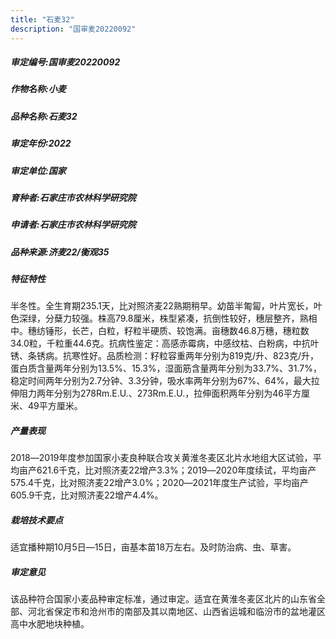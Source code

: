 ```yaml
---
title: "石麦32"
description: "国审麦20220092"
---
```

##### 审定编号:国审麦20220092

##### 作物名称:小麦

##### 品种名称:石麦32

##### 审定年份:2022

##### 审定单位:国家

##### 育种者:石家庄市农林科学研究院

##### 申请者:石家庄市农林科学研究院

##### 品种来源:济麦22/衡观35

##### 特征特性
半冬性。全生育期235.1天，比对照济麦22熟期稍早。幼苗半匍匐，叶片宽长，叶色深绿，分蘖力较强。株高79.8厘米，株型紧凑，抗倒性较好，穗层整齐，熟相中。穗纺锤形，长芒，白粒，籽粒半硬质、较饱满。亩穗数46.8万穗，穗粒数34.0粒，千粒重44.6克。抗病性鉴定：高感赤霉病，中感纹枯、白粉病，中抗叶锈、条锈病。抗寒性好。品质检测：籽粒容重两年分别为819克/升、823克/升，蛋白质含量两年分别为13.5%、15.3%，湿面筋含量两年分别为33.7%、31.7%，稳定时间两年分别为2.7分钟、3.3分钟，吸水率两年分别为67%、64%，最大拉伸阻力两年分别为278Rm.E.U.、273Rm.E.U.，拉伸面积两年分别为46平方厘米、49平方厘米。

##### 产量表现
2018―2019年度参加国家小麦良种联合攻关黄淮冬麦区北片水地组大区试验，平均亩产621.6千克，比对照济麦22增产3.3%；2019―2020年度续试，平均亩产575.4千克，比对照济麦22增产3.0%；2020―2021年度生产试验，平均亩产605.9千克，比对照济麦22增产4.4%。

##### 栽培技术要点
适宜播种期10月5日―15日，亩基本苗18万左右。及时防治病、虫、草害。

##### 审定意见
该品种符合国家小麦品种审定标准，通过审定。适宜在黄淮冬麦区北片的山东省全部、河北省保定市和沧州市的南部及其以南地区、山西省运城和临汾市的盆地灌区高中水肥地块种植。
